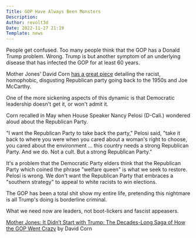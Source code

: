 ```yaml
---
Title: GOP Have Always Been Monsters
Description: 
Author: revolt3d
Date: 2022-11-27 21:19
Template: news
---
```

People get confused. Too many people think that the GOP has a Donald Trump problem. Wrong. Trump is but another symptom of an underlying disease that has infected the GOP for at least 60 years.

Mother Jones' David Corn [has a great piece](https://www.motherjones.com/politics/2022/09/it-didnt-start-with-trump-the-decades-long-saga-of-how-the-gop-went-crazy/) detailing the racist, homophobic, disgusting Republican party going back to the 1950s and Joe McCarthy.

One of the more sickening aspects of this dynamic is that Democratic leadership doesn't get it, or won't admit it.

Corn recalled in May when House Speaker Nancy Pelosi (D-Cali.) wondered aloud about the Republican Party.

"I want the Republican Party to take back the party," Pelosi said, "take it back to where you were when you cared about a woman's right to choose, you cared about the environment ... this country needs a strong Republican Party. And we do. Not a cult. But a strong Republican Party."

It's a problem that the Democratic Party elders think that the Republican Party which coined the phrase "welfare queen" is what we seek to restore. Pelosi is wrong. We don't want the Republican Party that embraces a "southern strategy" to appeal to white racists to win elections.

The GOP has been a total shit show my entire life, pretending this nightmare is all Trump's doing is borderline criminal.

What we need now are leaders, not boot-lickers and fascist appeasers.

[Mother Jones: It Didn’t Start with Trump: The Decades-Long Saga of How the GOP Went Crazy](https://www.motherjones.com/politics/2022/09/it-didnt-start-with-trump-the-decades-long-saga-of-how-the-gop-went-crazy/) by David Corn